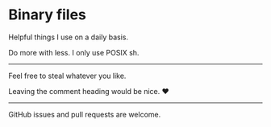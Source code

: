 # Binary files

Helpful things I use on a daily basis.

Do more with less. I only use POSIX sh.

--------

Feel free to steal whatever you like.

Leaving the comment heading would be nice. ❤

--------

GitHub issues and pull requests are welcome.